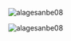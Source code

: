 <p><img align="center" src="https://github-readme-stats.vercel.app/api?username=alagesanbe08&show_icons=true&locale=en&count_private=true&theme=transparent" alt="alagesanbe08" /></p>

<p><img align="center" src="[![GitHub Streak](http://github-readme-streak-stats.herokuapp.com?user=alagesanbe08&theme=dark)](https://git.io/streak-stats)" alt="alagesanbe08" /></p>

<!-- &nbsp; -->
